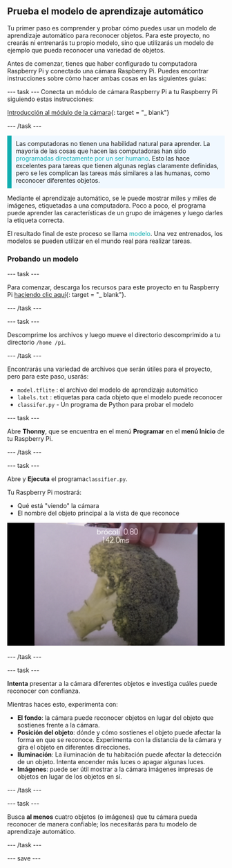 ## Prueba el modelo de aprendizaje automático

Tu primer paso es comprender y probar cómo puedes usar un modelo de aprendizaje automático para reconocer objetos. Para este proyecto, no crearás ni entrenarás tu propio modelo, sino que utilizarás un modelo de ejemplo que pueda reconocer una variedad de objetos.

Antes de comenzar, tienes que haber configurado tu computadora Raspberry Pi y conectado una cámara Raspberry Pi. Puedes encontrar instrucciones sobre cómo hacer ambas cosas en las siguientes guías:

--- task --- Conecta un módulo de cámara Raspberry Pi a tu Raspberry Pi siguiendo estas instrucciones:

[Introducción al módulo de la cámara](https://projects.raspberrypi.org/en/projects/getting-started-with-picamera){: target = "_ blank"}

--- /task ---

<p style="border-left: solid; border-width:10px; border-color: #0faeb0; background-color: aliceblue; padding: 10px;">
Las computadoras no tienen una habilidad natural para aprender. La mayoría de las cosas que hacen las computadoras han sido <span style="color: #0faeb0">programadas directamente por un ser humano</span>. Esto las hace excelentes para tareas que tienen algunas reglas claramente definidas, pero se les complican las tareas más similares a las humanas, como reconocer diferentes objetos.

Mediante el aprendizaje automático, se le puede mostrar miles y miles de imágenes, etiquetadas a una computadora. Poco a poco, el programa puede aprender las características de un grupo de imágenes y luego darles la etiqueta correcta.

El resultado final de este proceso se llama <span style="color: #0faeb0">modelo</span>. Una vez entrenados, los modelos se pueden utilizar en el mundo real para realizar tareas. 
</p>

### Probando un modelo

--- task ---

 Para comenzar, descarga los recursos para este proyecto en tu Raspberry Pi [haciendo clic aquí](http://rpf.io/p/en/robot-face-go){: target = "_ blank"}.

 --- /task ---

 --- task ---

 Descomprime los archivos y luego mueve el directorio descomprimido a tu directorio `/home /pi`.

 --- /task ---

 Encontrarás una variedad de archivos que serán útiles para el proyecto, pero para este paso, usarás:

 - `model.tflite` : el archivo del modelo de aprendizaje automático
 - `labels.txt` : etiquetas para cada objeto que el modelo puede reconocer
 - `classifer.py` - Un programa de Python para probar el modelo

--- task ---

Abre **Thonny**, que se encuentra en el menú **Programar** en el **menú Inicio** de tu Raspberry Pi.

 --- /task ---

--- task ---

Abre y **Ejecuta** el programa`classifier.py`.

Tu Raspberry Pi mostrará:
+ Qué está "viendo" la cámara
+ El nombre del objeto principal a la vista de que reconoce

 ![Imagen del proyecto para reconocer en ejecución.](images/classifier.png)

--- /task ---

--- task ---

 **Intenta** presentar a la cámara diferentes objetos e investiga cuáles puede reconocer con confianza.

 Mientras haces esto, experimenta con:
   - **El fondo**: la cámara puede reconocer objetos en lugar del objeto que sostienes frente a la cámara.
   - **Posición del objeto**: dónde y cómo sostienes el objeto puede afectar la forma en que se reconoce. Experimenta con la distancia de la cámara y gira el objeto en diferentes direcciones.
   - **Iluminación**: La iluminación de tu habitación puede afectar la detección de un objeto. Intenta encender más luces o apagar algunas luces.
   - **Imágenes**: puede ser útil mostrar a la cámara imágenes impresas de objetos en lugar de los objetos en sí.

--- /task ---

--- task ---

Busca **al menos** cuatro objetos (o imágenes) que tu cámara pueda reconocer de manera confiable; los necesitarás para tu modelo de aprendizaje automático.

--- /task ---

--- save ---
